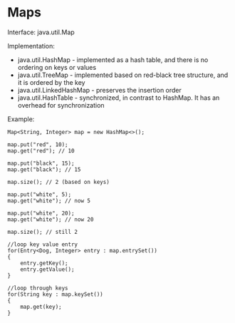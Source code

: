# Maps
Interface: java.util.Map

Implementation:
* java.util.HashMap - implemented as a hash table, and there is no ordering on keys or values
* java.util.TreeMap - implemented based on red-black tree structure, and it is ordered by the key
* java.util.LinkedHashMap - preserves the insertion order
* java.util.HashTable - synchronized, in contrast to HashMap. It has an overhead for synchronization

Example:
```
Map<String, Integer> map = new HashMap<>();

map.put("red", 10);
map.get("red"); // 10

map.put("black", 15);
map.get("black"); // 15

map.size(); // 2 (based on keys)

map.put("white", 5);
map.get("white"); // now 5

map.put("white", 20);
map.get("white"); // now 20

map.size(); // still 2

//loop key value entry
for(Entry<Dog, Integer> entry : map.entrySet()) 
{
	entry.getKey();
	entry.getValue();
}

//loop through keys
for(String key : map.keySet())
{
	map.get(key);
}
```

